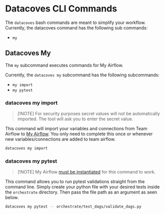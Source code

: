 # Datacoves CLI Commands
The `datacoves` bash commands are meant to simplify your workflow. Currently, the datacoves command has the following sub commands: 

- `my` 
  
## Datacoves My

The `my` subcommand executes commands for My Airflow. 

Currently, the `datacoves my` subcommand has the following subcommands:
- `my import`
- `my pytest`

### datacoves my import

>[!NOTE] For security purposes secret values will not be automatically imported. The tool will ask you to enter the secret value. 

This command will import your variables and connections from Team Airflow to [My Airflow](/how-tos/my_airflow/). You only need to complete this once or whenever new variables/connections are added to team airflow. 

```bash
datacoves my import
```

### datacoves my pytest

>[!NOTE] My Airflow [must be instantiated](/how-tos/my_airflow/start-my-airflow.md) for this command to work.

This command allows you to run pytest validations straight from the command line. Simply create your python file with your desired tests inside the `orchestrate` directory. Then pass the file path as an argument as seen below. 

```bash
datacoves my pytest -- orchestrate/test_dags/validate_dags.py
```
